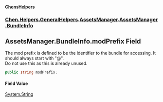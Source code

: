 
#### [ChensHelpers](./index 'index')

### [Chen.Helpers.GeneralHelpers](./Chen-Helpers-GeneralHelpers 'Chen.Helpers.GeneralHelpers').[AssetsManager](./Chen-Helpers-GeneralHelpers-AssetsManager 'Chen.Helpers.GeneralHelpers.AssetsManager').[AssetsManager.BundleInfo](./Chen-Helpers-GeneralHelpers-AssetsManager-BundleInfo 'Chen.Helpers.GeneralHelpers.AssetsManager.BundleInfo')

## AssetsManager.BundleInfo.modPrefix Field
The mod prefix is defined to be the identifier to the bundle for accessing. It should always start with "@".  
Do not use this as this is already unused.  
```csharp
public string modPrefix;
```

#### Field Value
[System.String](https://docs.microsoft.com/en-us/dotnet/api/System.String 'System.String')  
